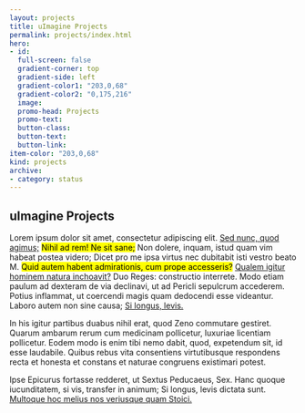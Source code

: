 ```yaml
---
layout: projects
title: uImagine Projects
permalink: projects/index.html
hero:
- id:
  full-screen: false
  gradient-corner: top
  gradient-side: left
  gradient-color1: "203,0,68"
  gradient-color2: "0,175,216"
  image:
  promo-head: Projects
  promo-text:
  button-class:
  button-text:
  button-link:
item-color: "203,0,68"  
kind: projects
archive:
- category: status
---
```


## uImagine Projects


<p>Lorem ipsum dolor sit amet, consectetur adipiscing elit. <a href="http://loripsum.net/" target="_blank">Sed nunc, quod agimus;</a> <mark>Nihil ad rem! Ne sit sane;</mark> Non dolere, inquam, istud quam vim habeat postea videro; Dicet pro me ipsa virtus nec dubitabit isti vestro beato M. <mark>Quid autem habent admirationis, cum prope accesseris?</mark> <a href="http://loripsum.net/" target="_blank">Qualem igitur hominem natura inchoavit?</a> Duo Reges: constructio interrete. Modo etiam paulum ad dexteram de via declinavi, ut ad Pericli sepulcrum accederem. Potius inflammat, ut coercendi magis quam dedocendi esse videantur. Laboro autem non sine causa; <a href="http://loripsum.net/" target="_blank">Si longus, levis.</a> </p>

<p>In his igitur partibus duabus nihil erat, quod Zeno commutare gestiret. Quarum ambarum rerum cum medicinam pollicetur, luxuriae licentiam pollicetur. Eodem modo is enim tibi nemo dabit, quod, expetendum sit, id esse laudabile. Quibus rebus vita consentiens virtutibusque respondens recta et honesta et constans et naturae congruens existimari potest. </p>

<p>Ipse Epicurus fortasse redderet, ut Sextus Peducaeus, Sex. Hanc quoque iucunditatem, si vis, transfer in animum; Si longus, levis dictata sunt. <a href="http://loripsum.net/" target="_blank">Multoque hoc melius nos veriusque quam Stoici.</a> </p>
